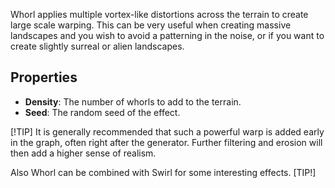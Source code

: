 Whorl applies multiple vortex-like distortions across the terrain to create large scale warping. This can be very useful when creating massive landscapes and you wish to avoid a patterning in the noise, or if you want to create slightly surreal or alien landscapes.

## Properties

- **Density**: The number of whorls to add to the terrain.
- **Seed**: The random seed of the effect.

[!TIP]
It is generally recommended that such a powerful warp is added early in the graph, often right after the generator. Further filtering and erosion will then add a higher sense of realism.

Also Whorl can be combined with Swirl for some interesting effects.
[TIP!]


